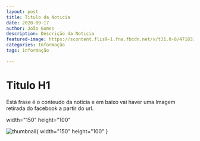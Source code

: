 ```yaml
---
layout: post
title: Titulo da Noticia
date: 2020-09-17
author: João Gomes
description: Descrição da Noticia
featured-image: https://scontent.flis9-1.fna.fbcdn.net/v/t31.0-8/471833_360970347268968_642224037_o.jpg?_nc_cat=111&_nc_sid=09cbfe&_nc_ohc=NE75_L-4nNkAX_yB0zF&_nc_ht=scontent.flis9-1.fna&oh=97c787c38b574eeb1c963f629cb48022&oe=5F869633
categories: Informação
tags: informação
 
---
```


# Titulo H1


Está frase é o conteudo da noticia e em baixo vai haver uma Imagem retirada do facebook a partir do url.

 width="150" height="100" 

![thumbnail](https://scontent.flis9-1.fna.fbcdn.net/v/t31.0-8/471833_360970347268968_642224037_o.jpg?_nc_cat=111&_nc_sid=09cbfe&_nc_ohc=NE75_L-4nNkAX_yB0zF&_nc_ht=scontent.flis9-1.fna&oh=97c787c38b574eeb1c963f629cb48022&oe=5F869633){  width="150" height="100" }


